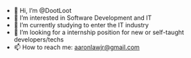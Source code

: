 - 👋 Hi, I’m @DootLoot
- 👀 I’m interested in Software Development and IT
- 🌱 I’m currently studying to enter the IT industry
- 💞️ I’m looking for a internship position for new or self-taught developers/techs
- 📫 How to reach me: aaronlawjr@gmail.com
<!---
DootLoot/DootLoot is a ✨ special ✨ repository because its `README.md` (this file) appears on your GitHub profile.
You can click the Preview link to take a look at your changes.
--->
